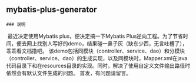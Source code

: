 ## mybatis-plus-generator

	### 说明

​	最近决定使用Mybatis plus，便决定搞一下Mybatis Plus逆向工程。为了节省时间，便去网上找别人写好的demo，结果碰一鼻子灰（缺东少西，无言吐槽了），乖乖看文档撸吧。
	该demo包括同模块（controller、service、dao）和分模块（controller、service、dao）的生成实现，以及同模块时，Mapper.xml在java代码目录下和在resources目录的实现。同时，解决了使用自定义文件输出路径时依然会有默认文件生成的问题。
	首发，有问题请留言。